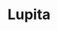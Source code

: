 ---
title: Lupita
date: 
draft: false

# descripcion
description : Aro de plata pasante

materials: Plata 925

color: Plateado

dimensions: 1cm diam x 3cm largo

code: 01-20-0455

type: "Aros"

categories: []

price: $5.120,00

price_eftvo: $4.350,00

# Images
# first image will be shown in the product page
images:
  # - image: "images/path_to_image"
  # La ubicacion de las imagenes es imagenes/Aros/Aros.Solo Plata/01-20-0455-lupita
  - image: "./images/aros/solo_plata/01-20-0455-colgantes-con-circulos_a.JPG"
  - image: "./images/aros/solo_plata/01-20-0455-colgantes-con-circulos_b.JPG"
---